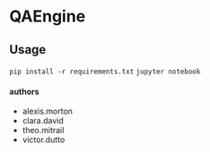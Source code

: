 # QAEngine


## Usage
`pip install -r requirements.txt`
`jupyter notebook`

#### authors
- alexis.morton
- clara.david
- theo.mitrail
- victor.dutto
